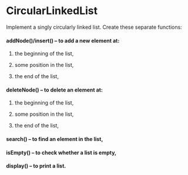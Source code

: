 # CircularLinkedList

Implement a singly circularly linked list. Create these separate functions:

#### addNode()/insert() – to add a new element at:

1. the beginning of the list,

2. some position in the list,

3. the end of the list,

#### deleteNode() – to delete an element at:  

1. the beginning of the list,

2. some position in the list,

3. the end of the list,

#### search() – to find an element in the list,

#### isEmpty() – to check whether a list is empty,

#### display() – to print a list.